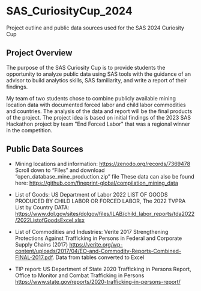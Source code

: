 # SAS_CuriosityCup_2024
Project outline and public data sources used for the SAS 2024 Curiosity Cup

## Project Overview
The purpose of the SAS Curiosity Cup is to provide students the opportunity to analyze public data using SAS tools with the guidance of an advisor to build analytics skills, SAS familiarity, and write a report of their findings.

My team of two students chose to combine publicly available mining location data with documented forced labor and child labor commodities and countries.  The analysis of the data and report will be the final products of the project.  The project idea is based on initial findings of the 2023 SAS Hackathon project by team "End Forced Labor" that was a regional winner in the competition.  


## Public Data Sources
* Mining locations and information: https://zenodo.org/records/7369478
Scroll down to “Files” and download “open_database_mine_production.zip” file
These data can also be found here: https://github.com/fineprint-global/compilation_mining_data

* List of Goods: US Department of Labor 2022 LIST OF GOODS PRODUCED BY CHILD LABOR OR FORCED LABOR, The 2022 TVPRA List by Country
DATA: https://www.dol.gov/sites/dolgov/files/ILAB/child_labor_reports/tda2022/2022ListofGoodsExcel.xlsx

* List of Commodities and Industries: Verite 2017 Strengthening Protections Against Trafficking in Persons in Federal and Corporate Supply Chains (2017)
https://verite.org/wp-content/uploads/2017/04/EO-and-Commodity-Reports-Combined-FINAL-2017.pdf. Data from tables converted to Excel

* TIP report: US Department of State 2020 Trafficking in Persons Report, Office to Monitor and Combat Trafficking in Persons
https://www.state.gov/reports/2020-trafficking-in-persons-report/


